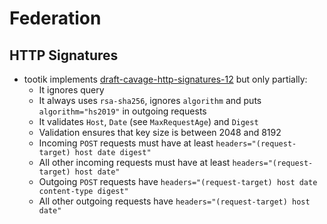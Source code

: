 # Federation

## HTTP Signatures

* tootik implements [draft-cavage-http-signatures-12](https://datatracker.ietf.org/doc/html/draft-cavage-http-signatures) but only partially:
  * It ignores query
  * It always uses `rsa-sha256`, ignores `algorithm` and puts `algorithm="hs2019"` in outgoing requests
  * It validates `Host`, `Date` (see `MaxRequestAge`) and `Digest`
  * Validation ensures that key size is between 2048 and 8192
  * Incoming `POST` requests must have at least `headers="(request-target) host date digest"`
  * All other incoming requests must have at least `headers="(request-target) host date"`
  * Outgoing `POST` requests have `headers="(request-target) host date content-type digest"`
  * All other outgoing requests have `headers="(request-target) host date"`
